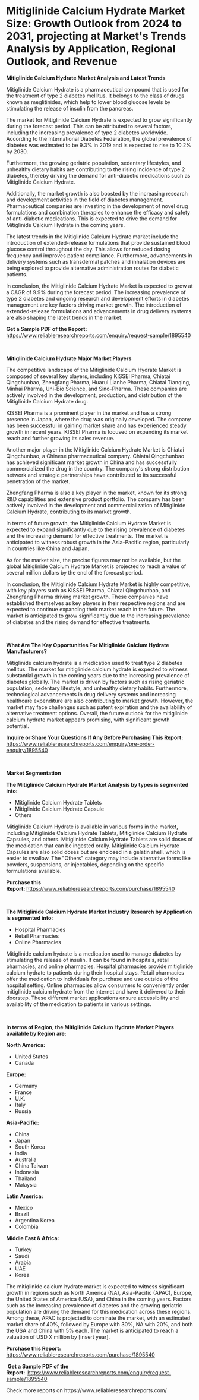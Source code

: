 <p><h1>Mitiglinide Calcium Hydrate Market Size: Growth Outlook from 2024 to 2031, projecting at Market's Trends Analysis by Application, Regional Outlook, and Revenue</h1></p><p><strong>Mitiglinide Calcium Hydrate Market Analysis and Latest Trends</strong></p>
<p><p>Mitiglinide Calcium Hydrate is a pharmaceutical compound that is used for the treatment of type 2 diabetes mellitus. It belongs to the class of drugs known as meglitinides, which help to lower blood glucose levels by stimulating the release of insulin from the pancreas.</p><p>The market for Mitiglinide Calcium Hydrate is expected to grow significantly during the forecast period. This can be attributed to several factors, including the increasing prevalence of type 2 diabetes worldwide. According to the International Diabetes Federation, the global prevalence of diabetes was estimated to be 9.3% in 2019 and is expected to rise to 10.2% by 2030.</p><p>Furthermore, the growing geriatric population, sedentary lifestyles, and unhealthy dietary habits are contributing to the rising incidence of type 2 diabetes, thereby driving the demand for anti-diabetic medications such as Mitiglinide Calcium Hydrate.</p><p>Additionally, the market growth is also boosted by the increasing research and development activities in the field of diabetes management. Pharmaceutical companies are investing in the development of novel drug formulations and combination therapies to enhance the efficacy and safety of anti-diabetic medications. This is expected to drive the demand for Mitiglinide Calcium Hydrate in the coming years.</p><p>The latest trends in the Mitiglinide Calcium Hydrate market include the introduction of extended-release formulations that provide sustained blood glucose control throughout the day. This allows for reduced dosing frequency and improves patient compliance. Furthermore, advancements in delivery systems such as transdermal patches and inhalation devices are being explored to provide alternative administration routes for diabetic patients.</p><p>In conclusion, the Mitiglinide Calcium Hydrate Market is expected to grow at a CAGR of 9.9% during the forecast period. The increasing prevalence of type 2 diabetes and ongoing research and development efforts in diabetes management are key factors driving market growth. The introduction of extended-release formulations and advancements in drug delivery systems are also shaping the latest trends in the market.</p></p>
<p><strong>Get a Sample PDF of the Report:&nbsp;</strong> <a href="https://www.reliableresearchreports.com/enquiry/request-sample/1895540">https://www.reliableresearchreports.com/enquiry/request-sample/1895540</a></p>
<p>&nbsp;</p>
<p><strong>Mitiglinide Calcium Hydrate Major Market Players</strong></p>
<p><p>The competitive landscape of the Mitiglinide Calcium Hydrate Market is composed of several key players, including KISSEI Pharma, Chiatai Qingchunbao, Zhengfang Pharma, Huarui Lianhe Pharma, Chiatai Tianqing, Minhai Pharma, Uni-Bio Science, and Sino-Pharma. These companies are actively involved in the development, production, and distribution of the Mitiglinide Calcium Hydrate drug. </p><p>KISSEI Pharma is a prominent player in the market and has a strong presence in Japan, where the drug was originally developed. The company has been successful in gaining market share and has experienced steady growth in recent years. KISSEI Pharma is focused on expanding its market reach and further growing its sales revenue.</p><p>Another major player in the Mitiglinide Calcium Hydrate Market is Chiatai Qingchunbao, a Chinese pharmaceutical company. Chiatai Qingchunbao has achieved significant market growth in China and has successfully commercialized the drug in the country. The company's strong distribution network and strategic partnerships have contributed to its successful penetration of the market.</p><p>Zhengfang Pharma is also a key player in the market, known for its strong R&D capabilities and extensive product portfolio. The company has been actively involved in the development and commercialization of Mitiglinide Calcium Hydrate, contributing to its market growth.</p><p>In terms of future growth, the Mitiglinide Calcium Hydrate Market is expected to expand significantly due to the rising prevalence of diabetes and the increasing demand for effective treatments. The market is anticipated to witness robust growth in the Asia-Pacific region, particularly in countries like China and Japan.</p><p>As for the market size, the precise figures may not be available, but the global Mitiglinide Calcium Hydrate Market is projected to reach a value of several million dollars by the end of the forecast period.</p><p>In conclusion, the Mitiglinide Calcium Hydrate Market is highly competitive, with key players such as KISSEI Pharma, Chiatai Qingchunbao, and Zhengfang Pharma driving market growth. These companies have established themselves as key players in their respective regions and are expected to continue expanding their market reach in the future. The market is anticipated to grow significantly due to the increasing prevalence of diabetes and the rising demand for effective treatments.</p></p>
<p>&nbsp;</p>
<p><strong>What Are The Key Opportunities For Mitiglinide Calcium Hydrate Manufacturers?</strong></p>
<p><p>Mitiglinide calcium hydrate is a medication used to treat type 2 diabetes mellitus. The market for mitiglinide calcium hydrate is expected to witness substantial growth in the coming years due to the increasing prevalence of diabetes globally. The market is driven by factors such as rising geriatric population, sedentary lifestyle, and unhealthy dietary habits. Furthermore, technological advancements in drug delivery systems and increasing healthcare expenditure are also contributing to market growth. However, the market may face challenges such as patent expiration and the availability of alternative treatment options. Overall, the future outlook for the mitiglinide calcium hydrate market appears promising, with significant growth potential.</p></p>
<p><strong>Inquire or Share Your Questions If Any Before Purchasing This Report:</strong> <a href="https://www.reliableresearchreports.com/enquiry/pre-order-enquiry/1895540">https://www.reliableresearchreports.com/enquiry/pre-order-enquiry/1895540</a></p>
<p>&nbsp;</p>
<p><strong>Market Segmentation</strong></p>
<p><strong>The Mitiglinide Calcium Hydrate Market Analysis by types is segmented into:</strong></p>
<p><ul><li>Mitiglinide Calcium Hydrate Tablets</li><li>Mitiglinide Calcium Hydrate Capsule</li><li>Others</li></ul></p>
<p><p>Mitiglinide Calcium Hydrate is available in various forms in the market, including Mitiglinide Calcium Hydrate Tablets, Mitiglinide Calcium Hydrate Capsules, and others. Mitiglinide Calcium Hydrate Tablets are solid doses of the medication that can be ingested orally. Mitiglinide Calcium Hydrate Capsules are also solid doses but are enclosed in a gelatin shell, which is easier to swallow. The "Others" category may include alternative forms like powders, suspensions, or injectables, depending on the specific formulations available.</p></p>
<p><strong>Purchase this Report:&nbsp;</strong><a href="https://www.reliableresearchreports.com/purchase/1895540">https://www.reliableresearchreports.com/purchase/1895540</a></p>
<p>&nbsp;</p>
<p><strong>The Mitiglinide Calcium Hydrate Market Industry Research by Application is segmented into:</strong></p>
<p><ul><li>Hospital Pharmacies</li><li>Retail Pharmacies</li><li>Online Pharmacies</li></ul></p>
<p><p>Mitiglinide calcium hydrate is a medication used to manage diabetes by stimulating the release of insulin. It can be found in hospitals, retail pharmacies, and online pharmacies. Hospital pharmacies provide mitiglinide calcium hydrate to patients during their hospital stays. Retail pharmacies offer the medication to individuals for purchase and use outside of the hospital setting. Online pharmacies allow consumers to conveniently order mitiglinide calcium hydrate from the internet and have it delivered to their doorstep. These different market applications ensure accessibility and availability of the medication to patients in various settings.</p></p>
<p>&nbsp;</p>
<p><strong>In terms of Region, the Mitiglinide Calcium Hydrate Market Players available by Region are:</strong></p>
<p>
    <p> <strong> North America: </strong>
        <ul>
            <li>United States</li>
            <li>Canada</li>
        </ul>
        </p> 
    <p> <strong> Europe: </strong>
        <ul>
            <li>Germany</li>
            <li>France</li>
            <li>U.K.</li>
            <li>Italy</li>
            <li>Russia</li>
        </ul>
        </p> 
    <p> <strong> Asia-Pacific: </strong>
        <ul>
            <li>China</li>
            <li>Japan</li>
            <li>South Korea</li>
            <li>India</li>
            <li>Australia</li>
            <li>China Taiwan</li>
            <li>Indonesia</li>
            <li>Thailand</li>
            <li>Malaysia</li>
        </ul>
        </p> 
    <p> <strong> Latin America: </strong>
        <ul>
            <li>Mexico</li>
            <li>Brazil</li>
            <li>Argentina Korea</li>
            <li>Colombia</li>
        </ul>
        </p> 
    <p> <strong> Middle East & Africa: </strong>
        <ul>
            <li>Turkey</li>
            <li>Saudi</li>
            <li>Arabia</li>
            <li>UAE</li>
            <li>Korea</li>
        </ul>
    </p>
    </p>
<p><p>The mitiglinide calcium hydrate market is expected to witness significant growth in regions such as North America (NA), Asia-Pacific (APAC), Europe, the United States of America (USA), and China in the coming years. Factors such as the increasing prevalence of diabetes and the growing geriatric population are driving the demand for this medication across these regions. Among these, APAC is projected to dominate the market, with an estimated market share of 40%, followed by Europe with 30%, NA with 20%, and both the USA and China with 5% each. The market is anticipated to reach a valuation of USD X million by [insert year].</p></p>
<p><strong>Purchase this Report: </strong><a href="https://www.reliableresearchreports.com/purchase/1895540">https://www.reliableresearchreports.com/purchase/1895540</a></p>
<p>&nbsp;<strong>Get a Sample PDF of the Report:&nbsp;&nbsp;</strong><a href="https://www.reliableresearchreports.com/enquiry/request-sample/1895540">https://www.reliableresearchreports.com/enquiry/request-sample/1895540</a></p>
<p><strong></strong></p>
<p>Check more reports on https://www.reliableresearchreports.com/</p>